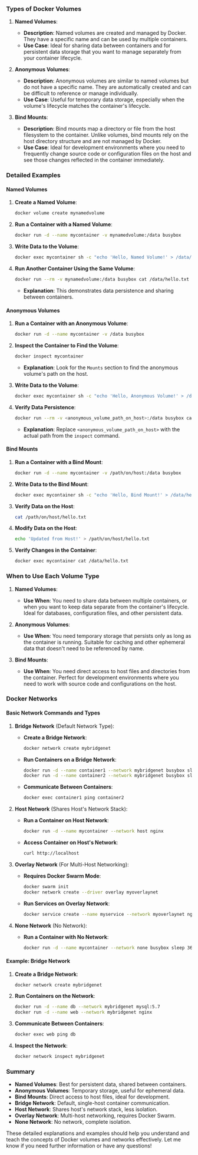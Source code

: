 ### Types of Docker Volumes

1. **Named Volumes**:
   - **Description**: Named volumes are created and managed by Docker. They have a specific name and can be used by multiple containers.
   - **Use Case**: Ideal for sharing data between containers and for persistent data storage that you want to manage separately from your container lifecycle.

2. **Anonymous Volumes**:
   - **Description**: Anonymous volumes are similar to named volumes but do not have a specific name. They are automatically created and can be difficult to reference or manage individually.
   - **Use Case**: Useful for temporary data storage, especially when the volume's lifecycle matches the container's lifecycle.

3. **Bind Mounts**:
   - **Description**: Bind mounts map a directory or file from the host filesystem to the container. Unlike volumes, bind mounts rely on the host directory structure and are not managed by Docker.
   - **Use Case**: Ideal for development environments where you need to frequently change source code or configuration files on the host and see those changes reflected in the container immediately.

### Detailed Examples

#### Named Volumes

1. **Create a Named Volume**:
   ```bash
   docker volume create mynamedvolume
   ```

2. **Run a Container with a Named Volume**:
   ```bash
   docker run -d --name mycontainer -v mynamedvolume:/data busybox
   ```

3. **Write Data to the Volume**:
   ```bash
   docker exec mycontainer sh -c "echo 'Hello, Named Volume!' > /data/hello.txt"
   ```

4. **Run Another Container Using the Same Volume**:
   ```bash
   docker run --rm -v mynamedvolume:/data busybox cat /data/hello.txt
   ```
   - **Explanation**: This demonstrates data persistence and sharing between containers.

#### Anonymous Volumes

1. **Run a Container with an Anonymous Volume**:
   ```bash
   docker run -d --name mycontainer -v /data busybox
   ```

2. **Inspect the Container to Find the Volume**:
   ```bash
   docker inspect mycontainer
   ```
   - **Explanation**: Look for the `Mounts` section to find the anonymous volume's path on the host.

3. **Write Data to the Volume**:
   ```bash
   docker exec mycontainer sh -c "echo 'Hello, Anonymous Volume!' > /data/hello.txt"
   ```

4. **Verify Data Persistence**:
   ```bash
   docker run --rm -v <anonymous_volume_path_on_host>:/data busybox cat /data/hello.txt
   ```
   - **Explanation**: Replace `<anonymous_volume_path_on_host>` with the actual path from the `inspect` command.

#### Bind Mounts

1. **Run a Container with a Bind Mount**:
   ```bash
   docker run -d --name mycontainer -v /path/on/host:/data busybox
   ```

2. **Write Data to the Bind Mount**:
   ```bash
   docker exec mycontainer sh -c "echo 'Hello, Bind Mount!' > /data/hello.txt"
   ```

3. **Verify Data on the Host**:
   ```bash
   cat /path/on/host/hello.txt
   ```

4. **Modify Data on the Host**:
   ```bash
   echo 'Updated from Host!' > /path/on/host/hello.txt
   ```

5. **Verify Changes in the Container**:
   ```bash
   docker exec mycontainer cat /data/hello.txt
   ```

### When to Use Each Volume Type

1. **Named Volumes**:
   - **Use When**: You need to share data between multiple containers, or when you want to keep data separate from the container's lifecycle. Ideal for databases, configuration files, and other persistent data.

2. **Anonymous Volumes**:
   - **Use When**: You need temporary storage that persists only as long as the container is running. Suitable for caching and other ephemeral data that doesn't need to be referenced by name.

3. **Bind Mounts**:
   - **Use When**: You need direct access to host files and directories from the container. Perfect for development environments where you need to work with source code and configurations on the host.

### Docker Networks

#### Basic Network Commands and Types

1. **Bridge Network** (Default Network Type):
   - **Create a Bridge Network**:
     ```bash
     docker network create mybridgenet
     ```

   - **Run Containers on a Bridge Network**:
     ```bash
     docker run -d --name container1 --network mybridgenet busybox sleep 3600
     docker run -d --name container2 --network mybridgenet busybox sleep 3600
     ```

   - **Communicate Between Containers**:
     ```bash
     docker exec container1 ping container2
     ```

2. **Host Network** (Shares Host's Network Stack):
   - **Run a Container on Host Network**:
     ```bash
     docker run -d --name mycontainer --network host nginx
     ```

   - **Access Container on Host's Network**:
     ```bash
     curl http://localhost
     ```

3. **Overlay Network** (For Multi-Host Networking):
   - **Requires Docker Swarm Mode**:
     ```bash
     docker swarm init
     docker network create --driver overlay myoverlaynet
     ```

   - **Run Services on Overlay Network**:
     ```bash
     docker service create --name myservice --network myoverlaynet nginx
     ```

4. **None Network** (No Network):
   - **Run a Container with No Network**:
     ```bash
     docker run -d --name mycontainer --network none busybox sleep 3600
     ```

#### Example: Bridge Network

1. **Create a Bridge Network**:
   ```bash
   docker network create mybridgenet
   ```

2. **Run Containers on the Network**:
   ```bash
   docker run -d --name db --network mybridgenet mysql:5.7
   docker run -d --name web --network mybridgenet nginx
   ```

3. **Communicate Between Containers**:
   ```bash
   docker exec web ping db
   ```

4. **Inspect the Network**:
   ```bash
   docker network inspect mybridgenet
   ```

### Summary

- **Named Volumes**: Best for persistent data, shared between containers.
- **Anonymous Volumes**: Temporary storage, useful for ephemeral data.
- **Bind Mounts**: Direct access to host files, ideal for development.
- **Bridge Network**: Default, single-host container communication.
- **Host Network**: Shares host's network stack, less isolation.
- **Overlay Network**: Multi-host networking, requires Docker Swarm.
- **None Network**: No network, complete isolation.

These detailed explanations and examples should help you understand and teach the concepts of Docker volumes and networks effectively. Let me know if you need further information or have any questions!
